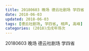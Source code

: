 ```yaml
---
title: 20180603 晚场 德云社剧场 学四省
date: 2018-06-03
updated: 2018-06-03
tags: [德云社剧场, 学四省, 相声, 高峰]
categories: (2018)戊戌年场次 
---
```

20180603 晚场 德云社剧场 学四省
